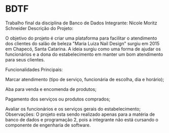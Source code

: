# BDTF
Trabalho final da disciplina de Banco de Dados
Integrante: Nicole Moritz Schneider
Descrição do Projeto:

O objetivo do projeto é criar uma plataforma para facilitar o atendimento dos clientes do salão de beleza "Maria Luiza Nail Design" surgiu em 2015 em Chapecó, Santa Catarina. A ideia surgiu como uma forma de ajudar os funcionários e a dona do estabelecimento em manter um bom atendimento para seus clientes.

Funcionalidades Principais:

Marcar atendimento (tipo de serviço, funcionária de escolha, dia e horário);

Aba para venda e encomenda de produtos;

Pagamento dos serviços ou produtos comprados;

Avaliar os funcionários e os serviços gerais do estabelecimento;
Observações:
O projeto esta sendo realizado apenas para a matéria de banco de dados e programação 2, pois a integrante não está cursando o componente de engenharia de software.
